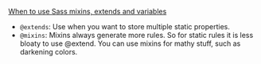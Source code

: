 [When to use Sass mixins, extends and variables](https://coderwall.com/p/7p7w2a)

- `@extends`: Use when you want to store multiple static properties.
- `@mixins`: Mixins always generate more rules. So for static rules it is less bloaty to use @extend. You can use mixins for mathy stuff, such as darkening colors.
